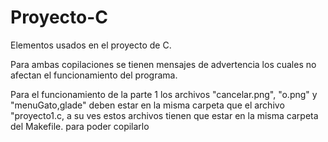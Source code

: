 # Proyecto-C
Elementos usados en el proyecto de C.

Para ambas copilaciones se tienen mensajes de advertencia
los cuales no afectan el funcionamiento del programa.

Para el funcionamiento de la parte 1 los archivos "cancelar.png",
"o.png" y "menuGato,glade" deben estar en la misma carpeta que el
archivo "proyecto1.c, a su ves estos archivos tienen que estar
en la misma carpeta del Makefile. para poder copilarlo

